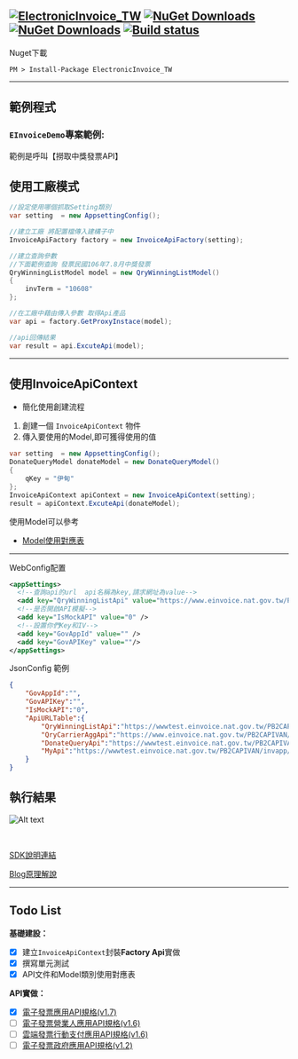 [![ElectronicInvoice_TW](https://img.shields.io/nuget/v/ElectronicInvoice_TW.svg?style=plastic)](https://www.nuget.org/packages/ElectronicInvoice_TW/)
[![NuGet Downloads](https://img.shields.io/nuget/dt/ElectronicInvoice_TW.svg)](https://www.nuget.org/packages/ElectronicInvoice_TW/) [![NuGet Downloads](https://img.shields.io/badge/Build-succeed-green.svg)](https://ci.appveyor.com/project/WeihanLi/accesscontroldemo) [![Build status](https://ci.appveyor.com/api/projects/status/4ktwufjfsxmpishy/branch/master?svg=true)](https://ci.appveyor.com/project/isdaniel/electronicinvoice-tw/branch/master)
-----

Nuget下載

    PM > Install-Package ElectronicInvoice_TW 

---

## 範例程式
### `EInvoiceDemo`專案範例:

範例是呼叫【撈取中獎發票API】

## 使用工廠模式

```cs
//設定使用哪個抓取Setting類別
var setting  = new AppsettingConfig();

//建立工廠 將配置檔傳入建構子中
InvoiceApiFactory factory = new InvoiceApiFactory(setting);

//建立查詢參數  
//下面範例查詢 發票民國106年7.8月中獎發票
QryWinningListModel model = new QryWinningListModel()
{
    invTerm = "10608"
};

//在工廠中藉由傳入參數 取得Api產品
var api = factory.GetProxyInstace(model);

//api回傳結果
var result = api.ExcuteApi(model);
```

-----

## 使用InvoiceApiContext 

* 簡化使用創建流程
1. 創建一個 `InvoiceApiContext` 物件
2. 傳入要使用的Model,即可獲得使用的值

```c#
var setting  = new AppsettingConfig();
DonateQueryModel donateModel = new DonateQueryModel()
{
    qKey = "伊甸"
};
InvoiceApiContext apiContext = new InvoiceApiContext(setting);
result = apiContext.ExcuteApi(donateModel); 
```
使用Model可以參考

* [Model使用對應表](docs/ModelMapper.md)

-----

WebConfig配置
```xml
<appSettings>
  <!--查詢api的url  api名稱為key,請求網址為value-->
  <add key="QryWinningListApi" value="https://www.einvoice.nat.gov.tw/PB2CAPIVAN/invapp/InvApp" />
  <!--是否開啟API模擬-->
  <add key="IsMockAPI" value="0" />
  <!--設置你們Key和IV-->
  <add key="GovAppId" value="" />
  <add key="GovAPIKey" value=""/>
</appSettings>
```

JsonConfig 範例

```json
{
	"GovAppId":"",
	"GovAPIKey":"",
	"IsMockAPI":"0",
	"ApiURLTable":{
		"QryWinningListApi":"https://wwwtest.einvoice.nat.gov.tw/PB2CAPIVAN/invapp/InvApp",
		"QryCarrierAggApi":"https://www.einvoice.nat.gov.tw/PB2CAPIVAN/Carrier/Aggregate",
		"DonateQueryApi":"https://wwwtest.einvoice.nat.gov.tw/PB2CAPIVAN/loveCodeapp/qryLoveCode",
		"MyApi":"https://wwwtest.einvoice.nat.gov.tw/PB2CAPIVAN/invapp/InvApp"
	}
}
```
 
## 執行結果
![Alt text](https://az787680.vo.msecnd.net/user/九桃/7a594954-113f-45bd-827f-39d19508fcc3/1510882195_20334.png "執行結果")

<br/>

[SDK說明連結](https://www.slideshare.net/SHIHBINGSHOU/invoice-tw-sdk/SHIHBINGSHOU/invoice-tw-sdk) 

[Blog原理解說](https://dotblogs.com.tw/daniel/2017/10/15/203221) 

----

## Todo List

**基礎建設：**

- [X] 建立`InvoiceApiContext`封裝**Factory Api**實做
- [X] 撰寫單元測試 
- [X] API文件和Model類別使用對應表 

**API實做：**

- [X] [電子發票應用API規格(v1.7)](https://www.einvoice.nat.gov.tw/home/DownLoad?fileName=1510206773173_0.pdf)
- [ ] [電子發票營業人應用API規格(v1.6)](https://www.einvoice.nat.gov.tw/home/DownLoad?fileName=1468833776540_0.pdf)
- [ ] [雲端發票行動支付應用API規格(v1.6)](https://www.einvoice.nat.gov.tw/home/DownLoad?fileName=1510206811150_0.pdf)
- [ ] [電子發票政府應用API規格(v1.2)](https://www.einvoice.nat.gov.tw/home/DownLoad?fileName=1528963625157_0.pdf) 
